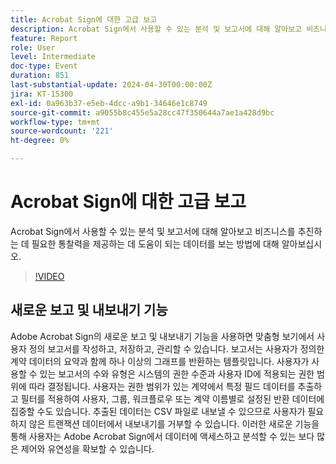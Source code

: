 ```yaml
---
title: Acrobat Sign에 대한 고급 보고
description: Acrobat Sign에서 사용할 수 있는 분석 및 보고서에 대해 알아보고 비즈니스를 추진하는 데 필요한 통찰력을 제공하는 데 도움이 되는 데이터를 보는 방법에 대해 알아보십시오.
feature: Report
role: User
level: Intermediate
doc-type: Event
duration: 851
last-substantial-update: 2024-04-30T00:00:00Z
jira: KT-15300
exl-id: 0a963b37-e5eb-4dcc-a9b1-34646e1c8749
source-git-commit: a9055b8c455e5a28cc47f350644a7ae1a428d9bc
workflow-type: tm+mt
source-wordcount: '221'
ht-degree: 0%

---
```


# Acrobat Sign에 대한 고급 보고

Acrobat Sign에서 사용할 수 있는 분석 및 보고서에 대해 알아보고 비즈니스를 추진하는 데 필요한 통찰력을 제공하는 데 도움이 되는 데이터를 보는 방법에 대해 알아보십시오.

>[!VIDEO](https://video.tv.adobe.com/v/3454412/?learn=on&captions=kor)

## 새로운 보고 및 내보내기 기능

Adobe Acrobat Sign의 새로운 보고 및 내보내기 기능을 사용하면 맞춤형 보기에서 사용자 정의 보고서를 작성하고, 저장하고, 관리할 수 있습니다. 보고서는 사용자가 정의한 계약 데이터의 요약과 함께 하나 이상의 그래프를 반환하는 템플릿입니다. 사용자가 사용할 수 있는 보고서의 수와 유형은 시스템의 권한 수준과 사용자 ID에 적용되는 권한 범위에 따라 결정됩니다. 사용자는 권한 범위가 있는 계약에서 특정 필드 데이터를 추출하고 필터를 적용하여 사용자, 그룹, 워크플로우 또는 계약 이름별로 설정된 반환 데이터에 집중할 수도 있습니다. 추출된 데이터는 CSV 파일로 내보낼 수 있으므로 사용자가 필요하지 않은 트랜잭션 데이터에서 내보내기를 거부할 수 있습니다. 이러한 새로운 기능을 통해 사용자는 Adobe Acrobat Sign에서 데이터에 액세스하고 분석할 수 있는 보다 많은 제어와 유연성을 확보할 수 있습니다.

